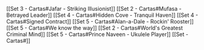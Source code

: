 [[Set  3 - Cartas#Jafar - Striking Illusionist]]
[[Set  2 - Cartas#Mufasa - Betrayed Leader]]
[[Set  4 - Cartas#Hidden Cove - Tranquil Haven]]
[[Set  4 - Cartas#Signed Contract]]
[[Set  5 - Cartas#Alan-a-Dale - Rockin' Rooster]] 
[[Set  5 - Cartas#We know the way]]
[[Set  2 - Cartas#World's Greatest Criminal Mind]]
[[Set  5 - Cartas#Prince Naveen - Ukulele Player]]
[[Set   - Cartas#]]